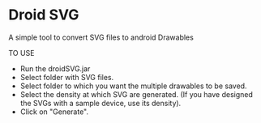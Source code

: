 Droid SVG
========
A simple tool to convert SVG files to android Drawables

TO USE

* Run the droidSVG.jar 
* Select folder with SVG files.
* Select folder to which you want the multiple drawables to be saved.
* Select the density at which SVG are generated. (If you have designed the SVGs with a sample device, use its density).
* Click on "Generate".
